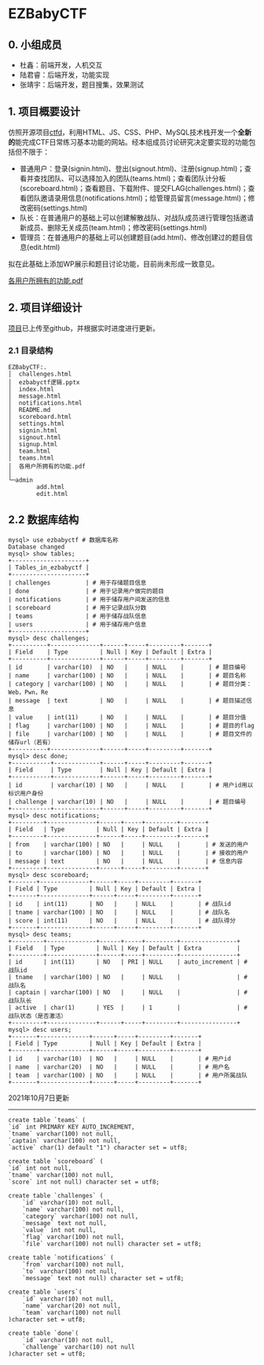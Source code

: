# EZBabyCTF

## 0. 小组成员

-   杜鑫：前端开发，人机交互
-   陆君睿：后端开发，功能实现
-   张靖宇：后端开发，题目搜集，效果测试

## 1. 项目概要设计

 仿照开源项目[ctfd](https://github.com/CTFd/CTFd)，利用HTML、JS、CSS、PHP、MySQL技术栈开发一个**全新的**能完成CTF日常练习基本功能的网站。经本组成员讨论研究决定要实现的功能包括但不限于：

-   普通用户：登录(signin.html)、登出(signout.html)、注册(signup.html)；查看并查找团队、可以选择加入的团队(teams.html)；查看团队计分板(scoreboard.html)；查看题目、下载附件、提交FLAG(challenges.html)；查看团队邀请录用信息(notifications.html)；给管理员留言(message.html)；修改密码(settings.html)
-   队长：在普通用户的基础上可以创建解散战队、对战队成员进行管理包括邀请新成员、删除无关成员(team.html)；修改密码(settings.html)
-   管理员：在普通用户的基础上可以创建题目(add.html)、修改创建过的题目信息(edit.html)

拟在此基础上添加WP展示和题目讨论功能，目前尚未形成一致意见。

 [各用户所拥有的功能.pdf](各用户所拥有的功能.pdf) 

## 2. 项目详细设计

[项目](https://github.com/EternalMemory672/EZBabyCTF.git)已上传至github，并根据实时进度进行更新。

### 2.1 目录结构

``` text
EZBabyCTF:.
│  challenges.html
│  ezbabyctf逻辑.pptx
│  index.html
│  message.html
│  notifications.html
│  README.md
│  scoreboard.html
│  settings.html
│  signin.html
│  signout.html
│  signup.html
│  team.html
│  teams.html
│  各用户所拥有的功能.pdf
│
└─admin
        add.html
        edit.html
```

## 2.2 数据库结构

```mysql
mysql> use ezbabyctf # 数据库名称
Database changed
mysql> show tables;
+---------------------+
| Tables_in_ezbabyctf |
+---------------------+
| challenges          | # 用于存储题目信息
| done                | # 用于记录用户做完的题目
| notifications       | # 用于储存用户间发送的信息
| scoreboard          | # 用于记录战队分数
| teams               | # 用于储存战队信息
| users               | # 用于储存用户信息
+---------------------+
mysql> desc challenges;
+----------+--------------+------+-----+---------+-------+
| Field    | Type         | Null | Key | Default | Extra |
+----------+--------------+------+-----+---------+-------+
| id       | varchar(10)  | NO   |     | NULL    |       | # 题目编号
| name     | varchar(100) | NO   |     | NULL    |       | # 题目名称
| category | varchar(100) | NO   |     | NULL    |       | # 题目分类：Web，Pwn，Re
| message  | text         | NO   |     | NULL    |       | # 题目描述信息
| value    | int(11)      | NO   |     | NULL    |       | # 题目分值
| flag     | varchar(100) | NO   |     | NULL    |       | # 题目的flag
| file     | varchar(100) | NO   |     | NULL    |       | # 题目文件的储存url（若有）
+----------+--------------+------+-----+---------+-------+
mysql> desc done;
+-----------+-------------+------+-----+---------+-------+
| Field     | Type        | Null | Key | Default | Extra |
+-----------+-------------+------+-----+---------+-------+
| id        | varchar(10) | NO   |     | NULL    |       | # 用户id用以标识用户身份
| challenge | varchar(10) | NO   |     | NULL    |       | # 题目编号
+-----------+-------------+------+-----+---------+-------+
mysql> desc notifications;
+---------+--------------+------+-----+---------+-------+
| Field   | Type         | Null | Key | Default | Extra |
+---------+--------------+------+-----+---------+-------+
| from    | varchar(100) | NO   |     | NULL    |       | # 发送的用户
| to      | varchar(100) | NO   |     | NULL    |       | # 接收的用户
| message | text         | NO   |     | NULL    |       | # 信息内容
+---------+--------------+------+-----+---------+-------+
mysql> desc scoreboard;
+-------+--------------+------+-----+---------+-------+
| Field | Type         | Null | Key | Default | Extra |
+-------+--------------+------+-----+---------+-------+
| id    | int(11)      | NO   |     | NULL    |       | # 战队id
| tname | varchar(100) | NO   |     | NULL    |       | # 战队名
| score | int(11)      | NO   |     | NULL    |       | # 战队得分
+-------+--------------+------+-----+---------+-------+
mysql> desc teams;
+---------+--------------+------+-----+---------+----------------+
| Field   | Type         | Null | Key | Default | Extra          |
+---------+--------------+------+-----+---------+----------------+
| id      | int(11)      | NO   | PRI | NULL    | auto_increment | # 战队id
| tname   | varchar(100) | NO   |     | NULL    |                | # 战队名
| captain | varchar(100) | NO   |     | NULL    |                | # 战队队长
| active  | char(1)      | YES  |     | 1       |                | # 战队状态（是否激活）
+---------+--------------+------+-----+---------+----------------+
mysql> desc users;
+-------+--------------+------+-----+---------+-------+
| Field | Type         | Null | Key | Default | Extra |
+-------+--------------+------+-----+---------+-------+
| id    | varchar(10)  | NO   |     | NULL    |       | # 用户id
| name  | varchar(20)  | NO   |     | NULL    |       | # 用户名
| team  | varchar(100) | NO   |     | NULL    |       | # 用户所属战队
+-------+--------------+------+-----+---------+-------+
```
2021年10月7日更新

----




```mysql
create table `teams` (
`id` int PRIMARY KEY AUTO_INCREMENT,
`tname` varchar(100) not null,
`captain` varchar(100) not null,
`active` char(1) default "1") character set = utf8;

create table `scoreboard` (
`id` int not null,
`tname` varchar(100) not null,
`score` int not null) character set = utf8;

create table `challenges` (
    `id` varchar(10) not null,
    `name` varchar(100) not null,
	`category` varchar(100) not null,
    `message` text not null,
    `value` int not null,
    `flag` varchar(100) not null,
    `file` varchar(100) not null) character set = utf8;
    
create table `notifications` (
    `from` varchar(100) not null,
	`to` varchar(100) not null,
    `message` text not null) character set = utf8;
    
create table `users`(
    `id` varchar(10) not null,
    `name` varchar(20) not null,
    `team` varchar(100) not null
)character set = utf8;

create table `done`(
    `id` varchar(10) not null,
    `challenge` varchar(10) not null
)character set = utf8;
```

